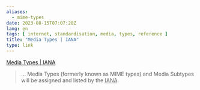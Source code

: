 ```yaml
---
aliases:
  - mime-types
date: 2023-08-15T07:07:28Z
lang: en
tags: [ internet, standardisation, media, types, reference ]
title: "Media Types | IANA"
type: link
---
```


[Media Types | IANA](https://www.iana.org/assignments/media-types/media-types.xhtml)

> … Media Types (formerly known as MIME types) and Media
Subtypes will be assigned and listed by the <abbr title="Internet Assigned Numbers Authority">IANA</abbr>.
